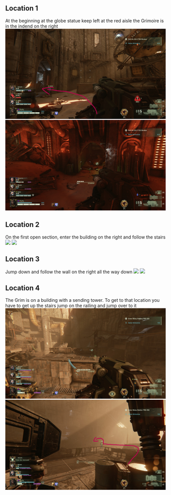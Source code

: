 ## Location 1
At the beginning at the globe statue keep left at the red aisle the Grimoire is in the indend on the right
![](images/20221208135000_1_edit.jpg)
![](images/20221208134936_1.jpg)
## Location 2
On the first open section, enter the building on the right and follow the stairs
![](images/20221128124028_1_edit.jpg)
![](images/20221128124004_1.jpg)
## Location 3
Jump down and follow the wall on the right all the way down 
![](images/20221128124729_1_edit.jpg)
![](images/20221128124947_1.jpg)
## Location 4
The Grim is on a building with a sending tower. To get to that location you have to get up the stairs jump on the railing and jump over to it
![](images/20221208135747_1.jpg)
![](images/20221208135916_1_edit.jpg)